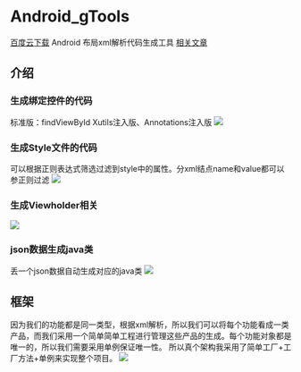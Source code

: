 # Android_gTools
[百度云下载](https://pan.baidu.com/s/1hrebkSs)
Android 布局xml解析代码生成工具
[相关文章](http://keyboard3.leanote.com/post/Android%E8%BE%85%E5%8A%A9%E5%B7%A5%E5%85%B7-Android-gTools-2)

## 介绍
### 生成绑定控件的代码
标准版：findViewById
Xutils注入版、Annotations注入版
![](https://leanote.com/api/file/getImage?fileId=56eb8425ab6441777b0038d0)
### 生成Style文件的代码
可以根据正则表达式筛选过滤到style中的属性。分xml结点name和value都可以参正则过滤
![](https://leanote.com/api/file/getImage?fileId=56eb8425ab6441777b0038cf)
### 生成Viewholder相关
![](https://leanote.com/api/file/getImage?fileId=56eb8dfdab644175ec0036a1)
### json数据生成java类
丢一个json数据自动生成对应的java类
![](https://leanote.com/api/file/getImage?fileId=56eb8dfdab644175ec0036a2)
## 框架
因为我们的功能都是同一类型，根据xml解析，所以我们可以将每个功能看成一类产品，而我们采用一个简单简单工程进行管理这些产品的生成。每个功能对象都是唯一的，所以我们需要采用单例保证唯一性。
所以真个架构我采用了简单工厂+工厂方法+单例来实现整个项目。
![](https://leanote.com/api/file/getImage?fileId=56eb73d2ab644175ec0035a9)
